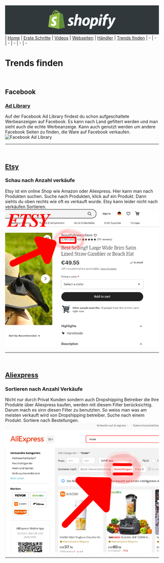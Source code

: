 ﻿![Shopify](../images/banner.png "Shopify")
| [Home](../index.html) | [Erste Schritte](erste_schritte.html) | [Videos](videos.html) | [Webseiten](webseiten.html) | [Händler](händler.html) | [Trends finden](trends.html)
| - | - | - | - | - |  -
# Trends finden
&nbsp;
## Facebook
### [Ad Library](https://www.facebook.com/ads/library/?active_status=all&ad_type=political_and_issue_ads&country=CH&sort_data%5Bdirection%5D=desc&sort_data%5Bmode%5D=relevancy_monthly_grouped&media_type=all)
Auf der Facebook Ad Library findest du schon aufgeschaltete Werbeanzeigen auf Facebook. Es kann nach Land gefiltert werden und man sieht auch die echte Werbeanzeige. Kann auch genutzt werden um andere Facebook Seiten zu finden, die Ware auf Facebook verkaufen.
![Facebook Ad Library](https://nealschaffer.com/wp-content/uploads/Screen-Shot-2021-08-01-at-3.35.45-PM-1200x1020.png)
___
&nbsp;
&nbsp;
&nbsp;
## [Etsy](https://www.etsy.com)
### Schau nach Anzahl verkäufe
Etsy ist ein online Shop wie Amazon oder Aliexpress. Hier kann man nach Produkten suchen. Suche nach Produkten, klick auf ein Produkt. Dann siehts du oben rechts wie oft es verkauft wurde. Etsy kann leider nicht nach verkäufen Sortieren.
![Etsy](../images/etsy.png "Etsy")
___
&nbsp;
&nbsp;
&nbsp;
## [Aliexpress](https://www.aliexpress.ch)
### Sortieren nach Anzahl Verkäufe
Nicht nur durch Privat Kunden sondern auch Dropshipping Betreiber die Ihre Produkte über Aliexpress kaufen, werden mit diesem Filter berücksichtig. Darum mach es sinn diesen Filter zu benutzten. So weiss man was am meisten verkauft wird von Dropshipping betreiber. Suche nach einem Produkt. Sortiere nach Bestellungen. 
![Aliexpress](../images/aliexpress.png "Aliexpress")
___
&nbsp;
&nbsp;
&nbsp;




